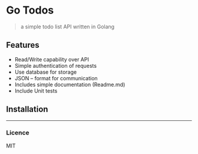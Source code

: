 # Go Todos
> a simple todo list API written in Golang

## Features

- Read/Write capability over API
- Simple authentication of requests
- Use database for storage
- JSON – format for communication
- Includes simple documentation (Readme.md)
- Include Unit tests

## Installation


***

### Licence 

MIT
